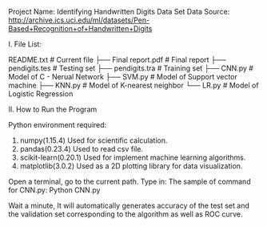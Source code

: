 Project Name: Identifying Handwritten Digits Data Set
Data Source: http://archive.ics.uci.edu/ml/datasets/Pen-Based+Recognition+of+Handwritten+Digits

I. File List:

README.txt                  # Current file
├── Final report.pdf        # Final report
├── pendigits.tes           # Testing set
├── pendigits.tra           # Training set 
├── CNN.py                  # Model of C - Nerual Network 
├── SVM.py                  # Model of Support vector machine 
├── KNN.py                  # Model of K-nearest neighbor
└── LR.py                   # Model of Logistic Regression

II. How to Run the Program

Python environment required:
1. numpy(1.15.4) Used for scientific calculation.
2. pandas(0.23.4) Used to read csv file.
3. scikit-learn(0.20.1) Used for implement machine learning algorithms.
4. matplotlib(3.0.2) Used as  a 2D plotting library for data visualization.

Open a terminal, go to the current path. Type in:
The sample of command for CNN.py:
Python CNN.py

Wait a minute, It will automatically generates accuracy of the test set and the validation set corresponding to the algorithm as well as ROC curve.

